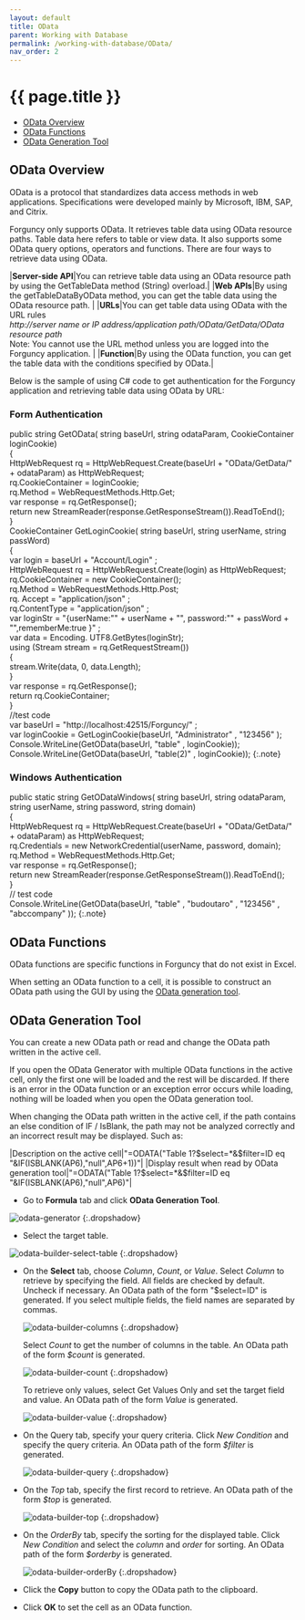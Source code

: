 ```yaml
---
layout: default
title: OData
parent: Working with Database
permalink: /working-with-database/OData/
nav_order: 2
---
```


# {{ page.title }}

- [OData Overview](#odata-overview)
- [OData Functions](#odata-functions)
- [OData Generation Tool](#odata-generation-tool)

## OData Overview

OData is a protocol that standardizes data access methods in web applications. Specifications were developed mainly by Microsoft, IBM, SAP, and Citrix.

Forguncy only supports OData. It retrieves table data using OData resource paths. Table data here refers to table or view data. It also supports some OData query options, operators and functions. There are four ways to retrieve data using OData.

|**Server-side API**|You can retrieve table data using an OData resource path by using the GetTableData method (String) overload.|
|**Web APIs**|By using the getTableDataByOData method, you can get the table data using the OData resource path. |
|**URLs**|You can get table data using OData with the URL rules <br/> *http://server name or IP address/application path/OData/GetData/OData resource path* <br/> Note: You cannot use the URL method unless you are logged into the Forguncy application. |
|**Function**|By using the OData function, you can get the table data with the conditions specified by OData.|

Below is the sample of using C# code to get authentication for the Forguncy application and retrieving table data using OData by URL:

### Form Authentication

public  string GetOData( string baseUrl, string odataParam, CookieContainer loginCookie) <br/>
{<br/>
    HttpWebRequest rq = HttpWebRequest.Create(baseUrl + "OData/GetData/" + odataParam) as HttpWebRequest;<br/>
    rq.CookieContainer = loginCookie;<br/>
    rq.Method = WebRequestMethods.Http.Get;<br/>
    var response = rq.GetResponse();<br/>
     return  new StreamReader(response.GetResponseStream()).ReadToEnd();<br/>
}<br/>
CookieContainer GetLoginCookie( string baseUrl, string userName, string passWord)<br/>
{<br/>
    var login = baseUrl + "Account/Login" ;<br/>
    HttpWebRequest rq = HttpWebRequest.Create(login) as HttpWebRequest;<br/>
    rq.CookieContainer = new CookieContainer();<br/>
    rq.Method = WebRequestMethods.Http.Post;<br/>
    rq. Accept = "application/json" ;<br/>
    rq.ContentType = "application/json" ;<br/>
     var loginStr = "{userName:\"" + userName + "\", password:\"" + passWord + "\",rememberMe:true }" ;<br/>
     var data = Encoding. UTF8.GetBytes(loginStr);<br/>
     using (Stream stream = rq.GetRequestStream())<br/>
    {<br/>
        stream.Write(data, 0, data.Length);<br/>
    }<br/>
    var response = rq.GetResponse();<br/>
     return rq.CookieContainer;<br/>
}<br/>
//test code<br/>
 var baseUrl = "http://localhost:42515/Forguncy/" ;<br/>
 var loginCookie = GetLoginCookie(baseUrl, "Administrator" , "123456" );<br/>
Console.WriteLine(GetOData(baseUrl, "table" , loginCookie));<br/>
Console.WriteLine(GetOData(baseUrl, "table(2)" , loginCookie));
{:.note}

### Windows Authentication

public  static  string GetODataWindows( string baseUrl, string odataParam, string userName, string password, string domain)<br/>
{<br/>
    HttpWebRequest rq = HttpWebRequest.Create(baseUrl + "OData/GetData/" + odataParam) as HttpWebRequest;<br/>
    rq.Credentials = new NetworkCredential(userName, password, domain);<br/>
    rq.Method = WebRequestMethods.Http.Get;<br/>
    var response = rq.GetResponse();<br/>
     return  new StreamReader(response.GetResponseStream()).ReadToEnd();<br/>
}<br/>
// test code<br/>
 Console.WriteLine(GetOData(baseUrl, "table" , "budoutaro" , "123456" , "abccompany" ));
 {:.note}

## OData Functions

OData functions are specific functions in Forguncy that do not exist in Excel. 

When setting an OData function to a cell, it is possible to construct an OData path using the GUI by using the [OData generation tool](#OData-generation-tool).

## OData Generation Tool

You can create a new OData path or read and change the OData path written in the active cell.

If you open the OData Generator with multiple OData functions in the active cell, only the first one will be loaded and the rest will be discarded. If there is an error in the OData function or an exception error occurs while loading, nothing will be loaded when you open the OData generation tool.

When changing the OData path written in the active cell, if the path contains an else condition of IF / IsBlank, the path may not be analyzed correctly and an incorrect result may be displayed. Such as:

|Description on the active cell|"=ODATA("Table 1?$select=*&$filter=ID eq "&IF(ISBLANK(AP6),"null",AP6+1))"|
|Display result when read by OData generation tool|"=ODATA("Table 1?$select=*&$filter=ID eq "&IF(ISBLANK(AP6),"null",AP6)"|

- Go to **Formula** tab and click **OData Generation Tool**.

![odata-generator](/assets/images/product-images/odata-generator.png)
{:.dropshadow}

- Select the target table.

![odata-builder-select-table](/assets/images/product-images/odata-builder-select-table.png)
{:.dropshadow}

- On the **Select** tab, choose *Column*, *Count*, or *Value*.
    Select *Column* to retrieve by specifying the field. All fields are checked by default. Uncheck if necessary. An OData path of the form "$select=ID" is generated. If you select multiple fields, the field names are separated by commas.

    ![odata-builder-columns](/assets/images/product-images/odata-builder-columns.png)
    {:.dropshadow}

    Select *Count* to get the number of columns in the table. An OData path of the form *$count* is generated.

    ![odata-builder-count](/assets/images/product-images/odata-builder-count.png)
    {:.dropshadow}

    To retrieve only values, select Get Values ​​Only and set the target field and value. An OData path of the form *Value* is generated.

    ![odata-builder-value](/assets/images/product-images/odata-builder-value.png)
    {:.dropshadow}

- On the Query tab, specify your query criteria.
    Click *New Condition* and specify the query criteria. An OData path of the form *$filter* is generated.

    ![odata-builder-query](/assets/images/product-images/odata-builder-query.png)
    {:.dropshadow}

- On the *Top* tab, specify the first record to retrieve. An OData path of the form *$top* is generated.

    ![odata-builder-top](/assets/images/product-images/odata-builder-top.png)
    {:.dropshadow}

- On the *OrderBy* tab, specify the sorting for the displayed table. Click *New Condition* and select the *column* and *order* for sorting. An OData path of the form *$orderby* is generated.

    ![odata-builder-orderBy](/assets/images/product-images/odata-builder-orderBy.png)
    {:.dropshadow}

- Click the **Copy** button to copy the OData path to the clipboard. 
- Click **OK** to set the cell as an OData function.
